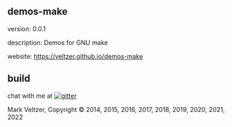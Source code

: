## demos-make

version: 0.0.1

description: Demos for GNU make

website: https://veltzer.github.io/demos-make

## build



chat with me at [![gitter](https://badges.gitter.im/Join%20Chat.svg)](https://gitter.im/veltzer/mark.veltzer)

Mark Veltzer, Copyright © 2014, 2015, 2016, 2017, 2018, 2019, 2020, 2021, 2022
